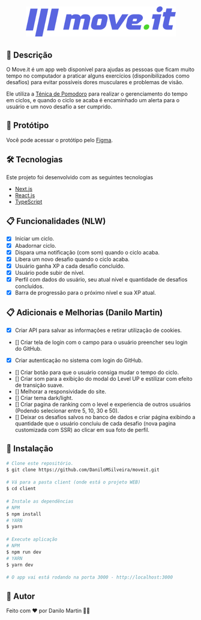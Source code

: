 <h1 align="center">
  <img width="400px" src="./.github/images/logo-full.svg" />
</h1>

## :page_facing_up: Descrição
O Move.it é um app web disponível para ajudas as pessoas que ficam muito tempo no computador a praticar alguns exercícios (disponibilizados como desafios) para evitar possíveis dores musculares e problemas de visão.

Ele utiliza a <a href="https://pt.wikipedia.org/wiki/T%C3%A9cnica_pomodoro">Ténica de Pomodoro</a> para realizar o gerenciamento do tempo em ciclos, e quando o ciclo se acaba é encaminhado um alerta para o usuário e um novo desafio a ser cumprido.

## :art: Protótipo
Você pode acessar o protótipo pelo <a href="https://www.figma.com/file/ge20pu3ofMOKoliUyKx1Nl/Move.it-1.0">Figma<a>.

## 🛠 Tecnologias
Este projeto foi desenvolvido com as seguintes tecnologias

- [Next.js](https://nextjs.org/)
- [React.js](https://pt-br.reactjs.org/)
- [TypeScript](https://www.typescriptlang.org/)

## :clipboard: Funcionalidades (NLW)
- [x] Iniciar um ciclo.
- [x] Abadornar ciclo.
- [x] Dispara uma notificação (com som) quando o ciclo acaba.
- [x] Libera um novo desafio quando o ciclo acaba.
- [x] Usuário ganha XP a cada desafio concluído.
- [x] Usuário pode subir de nível.
- [x] Perfil com dados do usuário, seu atual nível e quantidade de desafios concluídos.
- [x] Barra de progressão para o próximo nível e sua XP atual.

## :clipboard: Adicionais e Melhorias (Danilo Martin)
- [x] Criar API para salvar as informações e retirar utilização de cookies.
- [] Criar tela de login com o campo para o usuário preencher seu login do GitHub.
- [x] Criar autenticação no sistema com login do GitHub.
- [] Criar botão para que o usuário consiga mudar o tempo do ciclo.
- [] Criar som para a exibição do modal do Level UP e estilizar com efeito de transição suave.
- [] Melhorar a responsividade do site.
- [] Criar tema dark/light.
- [] Criar pagina de ranking com o level e experiencia de outros usuários (Podendo selecionar entre 5, 10, 30 e 50).
- [] Deixar os desafios salvos no banco de dados e criar página exibindo a quantidade que o usuário concluiu de cada desafio (nova pagina customizada com SSR) ao clicar em sua foto de perfil.


## :closed_book: Instalação

```bash
# Clone este repositório.
$ git clone https://github.com/DaniloMSilveira/moveit.git

# Vá para a pasta client (onde está o projeto WEB)
$ cd client

# Instale as dependências
# NPM
$ npm install 
# YARN
$ yarn

# Execute aplicação
# NPM
$ npm run dev
# YARN
$ yarn dev
 
# O app vai está rodando na porta 3000 - http://localhost:3000
```

## :man: Autor
Feito com ❤️ por Danilo Martin :wave:🚀
